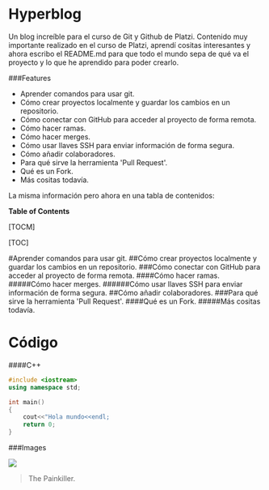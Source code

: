 # Hyperblog
Un blog increíble para el curso de Git y Github de Platzi.
Contenido muy importante realizado en el curso de Platzi, aprendí cositas interesantes y ahora
escribo el README.md para que todo el mundo sepa de qué va el proyecto y lo que he aprendido 
para poder crearlo.

###Features
- Aprender comandos para usar git.
- Cómo crear proyectos localmente y guardar los cambios en un repositorio.
- Cómo conectar con GitHub para acceder al proyecto de forma remota.
- Cómo hacer ramas.
- Cómo hacer merges.
- Cómo usar llaves SSH para enviar información de forma segura.
- Cómo añadir colaboradores.
- Para qué sirve la herramienta 'Pull Request'.
- Qué es un Fork.
- Más cositas todavía.

La misma información pero ahora en una tabla de contenidos: 

**Table of Contents**

[TOCM]

[TOC]

#Aprender comandos para usar git.
##Cómo crear proyectos localmente y guardar los cambios en un repositorio.
###Cómo conectar con GitHub para acceder al proyecto de forma remota.
####Cómo hacer ramas.
#####Cómo hacer merges.
######Cómo usar llaves SSH para enviar información de forma segura.
##Cómo añadir colaboradores.
###Para qué sirve la herramienta 'Pull Request'.
####Qué es un Fork.
#####Más cositas todavía.

Código
=============

####C++

```cpp
#include <iostream>
using namespace std;

int main()
{
    cout<<"Hola mundo<<endl;
    return 0;
}
```
###Images

![](https://images-na.ssl-images-amazon.com/images/I/81XNEZ7MtJL._AC_SL1500_.jpg)
> The Painkiller.
